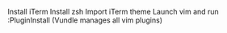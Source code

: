 Install iTerm
Install zsh
Import iTerm theme
Launch vim and run :PluginInstall (Vundle manages all vim plugins)

